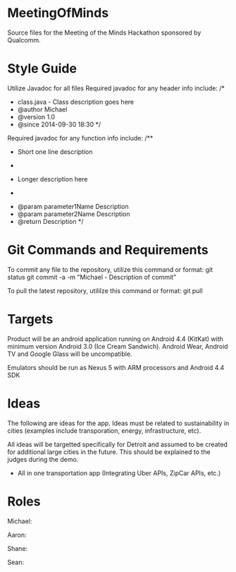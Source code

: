 MeetingOfMinds
==============

Source files for the Meeting of the Minds Hackathon sponsored by Qualcomm. 

Style Guide
===========
Utilize Javadoc for all files
Required javadoc for any header info include:
/*
* class.java - Class description goes here
* @author Michael
* @version 1.0
* @since 2014-09-30 18:30
*/

Required javadoc for any function info include:
/**
* Short one line description
* <p>
* Longer description here
* <p>
* @param parameter1Name Description
* @param parameter2Name Description
* @return 				Description
*/

Git Commands and Requirements
=============================
To commit any file to the repository, utilize this command or format:
git status
git commit -a -m "Michael - Description of commit"

To pull the latest repository, utililze this command or format:
git pull

Targets
=======
Product will be an android application running on Android 4.4 (KitKat) with minimum version Android 3.0 (Ice Cream Sandwich). Android Wear, Android TV and Google Glass will be uncompatible.

Emulators should be run as Nexus 5 with ARM processors and Android 4.4 SDK

Ideas
=====
The following are ideas for the app. Ideas must be related to sustainability in cities (examples include transporation, energy, infrastructure, etc).

All ideas will be targetted specifically for Detroit and assumed to be created for additional large cities in the future. This should be explained to the judges during the demo.

- All in one transportation app (Integrating Uber APIs, ZipCar APIs, etc.)

Roles
=====
Michael:

Aaron:

Shane:

Sean: